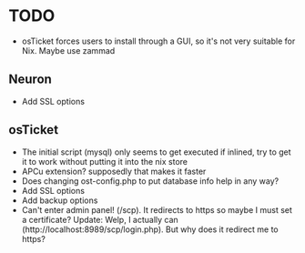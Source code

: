 # TODO
* osTicket forces users to install through a GUI, so it's not very suitable for Nix. Maybe use zammad

## Neuron
* Add SSL options

## osTicket
* The initial script (mysql) only seems to get executed if inlined, try to get it to work without putting it into the nix store
* APCu extension? supposedly that makes it faster
* Does changing ost-config.php to put database info help in any way?
* Add SSL options
* Add backup options
* Can't enter admin panel! (/scp). It redirects to https so maybe I must set a certificate? Update: Welp, I actually can (http://localhost:8989/scp/login.php). But why does it redirect me to https?
